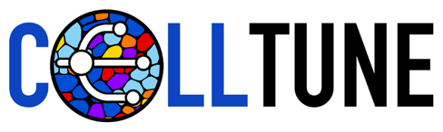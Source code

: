<!-- Splash Screen -->
<div id="splash-screen" style="
  position: fixed;
  top: 0; left: 0; width: 100%; height: 100%;
  background-color: white;
  display: flex; align-items: center; justify-content: center;
  z-index: 9999;
  transition: opacity 0.5s ease;
">
  <img src="/assets/celltune_logo.svg" alt="CellTune Logo" style="max-height: 200px;">
</div>

<script>
  // Make sure everything is loaded before removing the splash screen
  window.addEventListener('load', () => {
    const splash = document.getElementById('splash-screen');
    if (splash) {
      splash.style.opacity = 0;
      setTimeout(() => {
        splash.style.display = 'none';
      }, 500); // Match transition duration
    }
  });
</script>
---
layout: home
nav_order: 1
title: Introduction
---

# Welcome to CellTune
&nbsp;  
**CellTune is an integrative software to expedite accurate cell classification in spatial proteomics**. 

Designed for researchers analyzing large cohorts of spatial proteomics data, CellTune streamlines cell classification through a comprehensive and highly optimized human-in-the-loop active learning workflow. By strategically selecting cells with high uncertainty, the platform maximizes the impact of user input and enables the discovery of fine-grained and novel cell types. CellTune advances core capabilities across visualization, gating, annotation, and spatial feature extraction — all within a unified, intuitive, and code-free interface — to efficiently achieve state-of-the-art classification accuracy and resolution at scale.

To benchmark CellTune, we created [***CellTuneDepot***](#celltunedepot)—the largest fully manually labeled multiplexed imaging dataset to date—comprising over 40,000 cells comprehensively annotated by experts across 30 cell types. In addition, CellTuneDepot contains over 3 million high-quality semi-supervised labels generated with CellTune across a variety of tissues and disease states with accuracy comparable to expert annotation.

Together, CellTune and CellTuneDepot provide a powerful toolkit for classifying cells and accelerating biological discovery in spatial proteomics.


---
## Getting Started
>[Download & Install](#download.md)  
>[Documentation](#documentation)  
>[Tutorials](#tutorials)  
>[CellTuneDepot](#celltunedepot)  
>[Manuscript](#citation)  

---
© {{ site.time | date: '%Y' }} Weizmann Institute of Science. All rights reserved.
